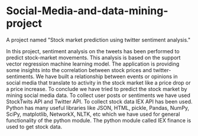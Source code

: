 # Social-Media-and-data-mining-project
A project named "Stock market prediction using twitter sentiment analysis."

In this project, sentiment analysis on the tweets has been performed to predict stock-market movements. This analysis is based on the support vector regression machine learning model. The application is providing some insights into the correlation between stock prices and twitter-sentiments. We have built a relationship between events or opinions in social media that translate to activity in the stock market like a price drop or a price increase. To conclude we have tried to predict the stock market by mining social media data. To collect user posts or sentiments we have used StockTwits API and Twitter API. To collect stock data IEX API has been used. Python has many useful libraries like JSON, HTML, pickle, Pandas, NumPy, SciPy, matplotlib, NetworkX, NLTK, etc which we have used for general functionality of the python module. The python module called IEX finance is used to get stock data.
